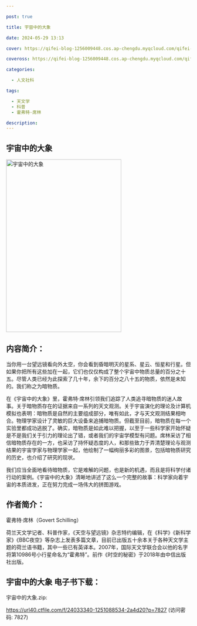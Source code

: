 ```yaml
---

post: true

title: 宇宙中的大象

date: 2024-05-29 13:13

cover: https://qifei-blog-1256009448.cos.ap-chengdu.myqcloud.com/qifei-blog/65a48978871b83018a1ef644.jpg

coveross: https://qifei-blog-1256009448.cos.ap-chengdu.myqcloud.com/qifei-blog/65a48978871b83018a1ef644.jpg

categories:

  - 人文社科

tags:

  - 天文学
  - 科普
  - 霍弗特·席林

description:
---
```


## 宇宙中的大象
<img alt="宇宙中的大象 " class="aligncenter loaded" data-was-processed="true" decoding="async" fetchpriority="high" height="471" src="https://qifei-blog-1256009448.cos.ap-chengdu.myqcloud.com/qifei-blog/65a48978871b83018a1ef644.jpg " style="cursor: zoom-in;" width="314"/>

## 内容简介：

当你用一台望远镜看向外太空，你会看到昏暗明灭的星系、星云、恒星和行星。但如果你把所有这些加在一起，它们也仅仅构成了整个宇宙中物质总量的百分之十五。尽管人类已经为此探索了几十年，余下的百分之八十五的物质，依然是未知的。我们称之为暗物质。

在《宇宙中的大象》里，霍弗特·席林引领我们追踪了人类追寻暗物质的迷人故事。关于暗物质存在的证据来自一系列的天文观测。关于宇宙演化的理论及计算机模拟也表明：暗物质是自然的主要组成部分，唯有如此，才与天文观测结果相吻合。物理学家设计了灵敏的巨大设备来追捕暗物质。但截至目前，暗物质在每一个实验里都成功逃脱了。确实，暗物质是如此难以把握，以至于一些科学家开始怀疑是不是我们关于引力的理论出了错，或者我们的宇宙学模型有问题。席林采访了相信暗物质存在的一方，也采访了持怀疑态度的人，和那些致力于弄清楚理论与观测结果的宇宙学家与物理学家一起，他绘制了一幅绚丽多彩的图景，包括暗物质研究的历史，也介绍了研究的现状。

我们应当全面地看待暗物质，它是难解的问题，也是新的机遇，而且是将科学付诸行动的案例。《宇宙中的大象》清晰地讲述了这么一个完整的故事：科学家向着宇宙的本质进发，正在努力完成一场伟大的拼图游戏。

## 作者简介：

霍弗特·席林（Govert Schilling）

荷兰天文学记者、科普作家，《天空与望远镜》杂志特约编辑，在《科学》《新科学家》《BBC夜空》等杂志上发表多篇文章，目前已出版五十余本关于各种天文学主题的荷兰语书籍，其中一些已有英译本。2007年，国际天文学联合会以他的名字将第10986号小行星命名为“霍弗特”。前作《时空的秘密》于2018年由中信出版社出版。

## 宇宙中的大象 电子书下载：

宇宙中的大象.zip: 

https://url40.ctfile.com/f/24033340-1251088534-2a4d20?p=7827 (访问密码: 7827)
